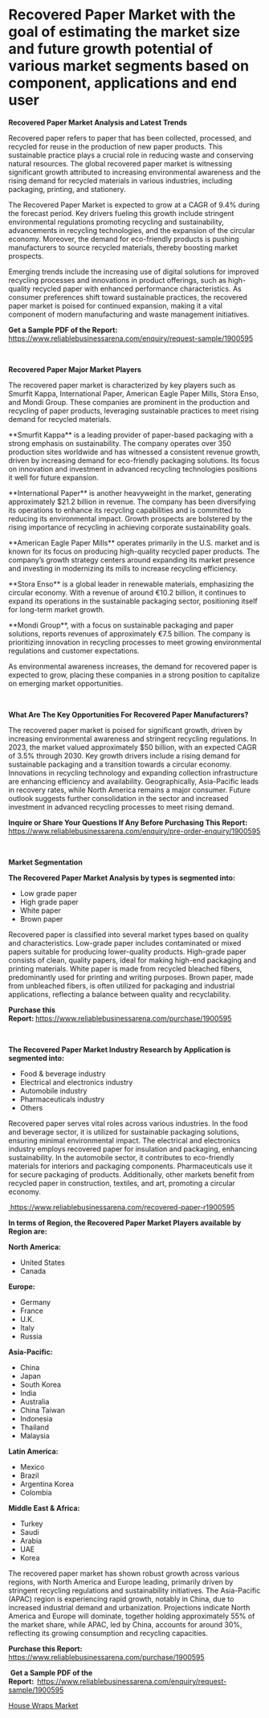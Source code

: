 <p><h1>Recovered Paper Market with the goal of estimating the market size and future growth potential of various market segments based on component, applications and end user</h1></p><p><strong>Recovered Paper Market Analysis and Latest Trends</strong></p>
<p><p>Recovered paper refers to paper that has been collected, processed, and recycled for reuse in the production of new paper products. This sustainable practice plays a crucial role in reducing waste and conserving natural resources. The global recovered paper market is witnessing significant growth attributed to increasing environmental awareness and the rising demand for recycled materials in various industries, including packaging, printing, and stationery.</p><p>The Recovered Paper Market is expected to grow at a CAGR of 9.4% during the forecast period. Key drivers fueling this growth include stringent environmental regulations promoting recycling and sustainability, advancements in recycling technologies, and the expansion of the circular economy. Moreover, the demand for eco-friendly products is pushing manufacturers to source recycled materials, thereby boosting market prospects. </p><p>Emerging trends include the increasing use of digital solutions for improved recycling processes and innovations in product offerings, such as high-quality recycled paper with enhanced performance characteristics. As consumer preferences shift toward sustainable practices, the recovered paper market is poised for continued expansion, making it a vital component of modern manufacturing and waste management initiatives.</p></p>
<p><strong>Get a Sample PDF of the Report:&nbsp;</strong> <a href="https://www.reliablebusinessarena.com/enquiry/request-sample/1900595?utm_campaign=2514&utm_medium=2&utm_source=Github&utm_content=ia&utm_term=31032025&utm_id=recovered-paper">https://www.reliablebusinessarena.com/enquiry/request-sample/1900595</a></p>
<p>&nbsp;</p>
<p><strong>Recovered Paper Major Market Players</strong></p>
<p><p>The recovered paper market is characterized by key players such as Smurfit Kappa, International Paper, American Eagle Paper Mills, Stora Enso, and Mondi Group. These companies are prominent in the production and recycling of paper products, leveraging sustainable practices to meet rising demand for recycled materials.</p><p>**Smurfit Kappa** is a leading provider of paper-based packaging with a strong emphasis on sustainability. The company operates over 350 production sites worldwide and has witnessed a consistent revenue growth, driven by increasing demand for eco-friendly packaging solutions. Its focus on innovation and investment in advanced recycling technologies positions it well for future expansion.</p><p>**International Paper** is another heavyweight in the market, generating approximately $21.2 billion in revenue. The company has been diversifying its operations to enhance its recycling capabilities and is committed to reducing its environmental impact. Growth prospects are bolstered by the rising importance of recycling in achieving corporate sustainability goals.</p><p>**American Eagle Paper Mills** operates primarily in the U.S. market and is known for its focus on producing high-quality recycled paper products. The company’s growth strategy centers around expanding its market presence and investing in modernizing its mills to increase recycling efficiency.</p><p>**Stora Enso** is a global leader in renewable materials, emphasizing the circular economy. With a revenue of around €10.2 billion, it continues to expand its operations in the sustainable packaging sector, positioning itself for long-term market growth.</p><p>**Mondi Group**, with a focus on sustainable packaging and paper solutions, reports revenues of approximately €7.5 billion. The company is prioritizing innovation in recycling processes to meet growing environmental regulations and customer expectations.</p><p>As environmental awareness increases, the demand for recovered paper is expected to grow, placing these companies in a strong position to capitalize on emerging market opportunities.</p></p>
<p>&nbsp;</p>
<p><strong>What Are The Key Opportunities For Recovered Paper Manufacturers?</strong></p>
<p><p>The recovered paper market is poised for significant growth, driven by increasing environmental awareness and stringent recycling regulations. In 2023, the market valued approximately $50 billion, with an expected CAGR of 3.5% through 2030. Key growth drivers include a rising demand for sustainable packaging and a transition towards a circular economy. Innovations in recycling technology and expanding collection infrastructure are enhancing efficiency and availability. Geographically, Asia-Pacific leads in recovery rates, while North America remains a major consumer. Future outlook suggests further consolidation in the sector and increased investment in advanced recycling processes to meet rising demand.</p></p>
<p><strong>Inquire or Share Your Questions If Any Before Purchasing This Report:</strong> <a href="https://www.reliablebusinessarena.com/enquiry/pre-order-enquiry/1900595?utm_campaign=2514&utm_medium=2&utm_source=Github&utm_content=ia&utm_term=31032025&utm_id=recovered-paper">https://www.reliablebusinessarena.com/enquiry/pre-order-enquiry/1900595</a></p>
<p>&nbsp;</p>
<p><strong>Market Segmentation</strong></p>
<p><strong>The Recovered Paper Market Analysis by types is segmented into:</strong></p>
<p><ul><li>Low grade paper</li><li>High grade paper</li><li>White paper</li><li>Brown paper</li></ul></p>
<p><p>Recovered paper is classified into several market types based on quality and characteristics. Low-grade paper includes contaminated or mixed papers suitable for producing lower-quality products. High-grade paper consists of clean, quality papers, ideal for making high-end packaging and printing materials. White paper is made from recycled bleached fibers, predominantly used for printing and writing purposes. Brown paper, made from unbleached fibers, is often utilized for packaging and industrial applications, reflecting a balance between quality and recyclability.</p></p>
<p><strong>Purchase this Report:&nbsp;</strong><a href="https://www.reliablebusinessarena.com/purchase/1900595?utm_campaign=2514&utm_medium=2&utm_source=Github&utm_content=ia&utm_term=31032025&utm_id=recovered-paper">https://www.reliablebusinessarena.com/purchase/1900595</a></p>
<p>&nbsp;</p>
<p><strong>The Recovered Paper Market Industry Research by Application is segmented into:</strong></p>
<p><ul><li>Food & beverage industry</li><li>Electrical and electronics industry</li><li>Automobile industry</li><li>Pharmaceuticals industry</li><li>Others</li></ul></p>
<p><p>Recovered paper serves vital roles across various industries. In the food and beverage sector, it is utilized for sustainable packaging solutions, ensuring minimal environmental impact. The electrical and electronics industry employs recovered paper for insulation and packaging, enhancing sustainability. In the automobile sector, it contributes to eco-friendly materials for interiors and packaging components. Pharmaceuticals use it for secure packaging of products. Additionally, other markets benefit from recycled paper in construction, textiles, and art, promoting a circular economy.</p></p>
<p><a href="https://www.reliablebusinessarena.com/recovered-paper-r1900595?utm_campaign=2514&utm_medium=2&utm_source=Github&utm_content=ia&utm_term=31032025&utm_id=recovered-paper">&nbsp;https://www.reliablebusinessarena.com/recovered-paper-r1900595</a></p>
<p><strong>In terms of Region, the Recovered Paper Market Players available by Region are:</strong></p>
<p>
    <p> <strong> North America: </strong>
        <ul>
            <li>United States</li>
            <li>Canada</li>
        </ul>
        </p> 
    <p> <strong> Europe: </strong>
        <ul>
            <li>Germany</li>
            <li>France</li>
            <li>U.K.</li>
            <li>Italy</li>
            <li>Russia</li>
        </ul>
        </p> 
    <p> <strong> Asia-Pacific: </strong>
        <ul>
            <li>China</li>
            <li>Japan</li>
            <li>South Korea</li>
            <li>India</li>
            <li>Australia</li>
            <li>China Taiwan</li>
            <li>Indonesia</li>
            <li>Thailand</li>
            <li>Malaysia</li>
        </ul>
        </p> 
    <p> <strong> Latin America: </strong>
        <ul>
            <li>Mexico</li>
            <li>Brazil</li>
            <li>Argentina Korea</li>
            <li>Colombia</li>
        </ul>
        </p> 
    <p> <strong> Middle East & Africa: </strong>
        <ul>
            <li>Turkey</li>
            <li>Saudi</li>
            <li>Arabia</li>
            <li>UAE</li>
            <li>Korea</li>
        </ul>
    </p>
    </p>
<p><p>The recovered paper market has shown robust growth across various regions, with North America and Europe leading, primarily driven by stringent recycling regulations and sustainability initiatives. The Asia-Pacific (APAC) region is experiencing rapid growth, notably in China, due to increased industrial demand and urbanization. Projections indicate North America and Europe will dominate, together holding approximately 55% of the market share, while APAC, led by China, accounts for around 30%, reflecting its growing consumption and recycling capacities.</p></p>
<p><strong>Purchase this Report: </strong><a href="https://www.reliablebusinessarena.com/purchase/1900595?utm_campaign=2514&utm_medium=2&utm_source=Github&utm_content=ia&utm_term=31032025&utm_id=recovered-paper">https://www.reliablebusinessarena.com/purchase/1900595</a></p>
<p>&nbsp;<strong>Get a Sample PDF of the Report:&nbsp;&nbsp;</strong><a href="https://www.reliablebusinessarena.com/enquiry/request-sample/1900595?utm_campaign=2514&utm_medium=2&utm_source=Github&utm_content=ia&utm_term=31032025&utm_id=recovered-paper">https://www.reliablebusinessarena.com/enquiry/request-sample/1900595</a></p>
<p><strong></strong></p>
<p><p><a href="https://github.com/manesros8/Market-Research-Report-List-1/blob/main/house-wraps-market.md?utm_campaign=2514&utm_medium=2&utm_source=Github&utm_content=ia&utm_term=31032025&utm_id=recovered-paper">House Wraps Market</a></p></p>